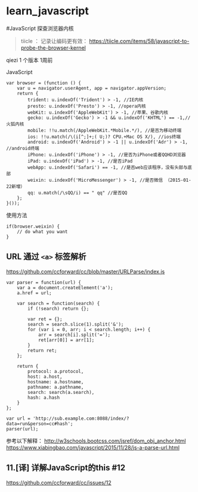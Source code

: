 # learn_javascript


#JavaScript 探查浏览器内核
>tiicle ： 记录让编码更有效：   https://tiicle.com/items/58/javascript-to-probe-the-browser-kernel  

qiezi 1 个版本 1周前

JavaScript
```
var browser = (function () {
    var u = navigator.userAgent, app = navigator.appVersion;
    return {
        trident: u.indexOf('Trident') > -1, //IE内核
        presto: u.indexOf('Presto') > -1, //opera内核
        webKit: u.indexOf('AppleWebKit') > -1, //苹果、谷歌内核
        gecko: u.indexOf('Gecko') > -1 && u.indexOf('KHTML') == -1,//火狐内核
        mobile: !!u.match(/AppleWebKit.*Mobile.*/), //是否为移动终端
        ios: !!u.match(/\(i[^;]+;( U;)? CPU.+Mac OS X/), //ios终端
        android: u.indexOf('Android') > -1 || u.indexOf('Adr') > -1, //android终端
        iPhone: u.indexOf('iPhone') > -1, //是否为iPhone或者QQHD浏览器
        iPad: u.indexOf('iPad') > -1, //是否iPad
        webApp: u.indexOf('Safari') == -1, //是否web应该程序，没有头部与底部
        weixin: u.indexOf('MicroMessenger') > -1, //是否微信 （2015-01-22新增）
        qq: u.match(/\sQQ/i) == " qq" //是否QQ
    };
}());
```
使用方法
```
if(browser.weixin) {
    // do what you want
}
```



## URL 通过 `<a>` 标签解析
https://github.com/ccforward/cc/blob/master/URLParse/index.js
```
var parser = function(url) {
    var a = document.createElement('a');
    a.href = url;

    var search = function(search) {
        if (!search) return {};

        var ret = {};
        search = search.slice(1).split('&');
        for (var i = 0, arr; i < search.length; i++) {
            arr = search[i].split('=');
            ret[arr[0]] = arr[1];
        }
        return ret;
    };

    return {
        protocol: a.protocol,
        host: a.host,
        hostname: a.hostname,
        pathname: a.pathname,
        search: search(a.search),
        hash: a.hash
    }
};

var url = 'http://sub.example.com:8088/index/?data=run&person=cc#hash';
parser(url);
```

参考以下解释：
http://w3schools.bootcss.com/jsref/dom_obj_anchor.html
https://www.xiabingbao.com/javascript/2015/11/28/js-a-parse-url.html



## 11.[译] 详解JavaScript的this #12
https://github.com/ccforward/cc/issues/12